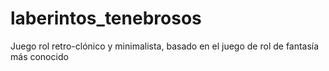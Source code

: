 # laberintos_tenebrosos
Juego rol retro-clónico y minimalista, basado en el juego de rol de fantasía más conocido

